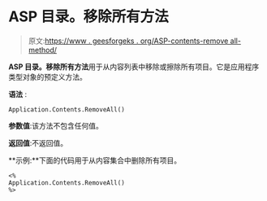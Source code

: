 # ASP 目录。移除所有方法

> 原文:[https://www . geesforgeks . org/ASP-contents-remove all-method/](https://www.geeksforgeeks.org/asp-contents-removeall-method/)

**ASP 目录。移除所有方法**用于从内容列表中移除或擦除所有项目。它是应用程序类型对象的预定义方法。

**语法** :

```
Application.Contents.RemoveAll()
```

**参数值**:该方法不包含任何值。

**返回值**:不返回值。

**示例:**下面的代码用于从内容集合中删除所有项目。

```
<%
Application.Contents.RemoveAll()
%>
```